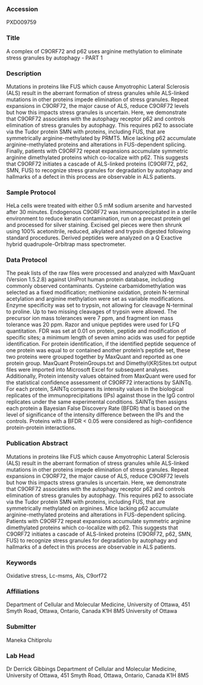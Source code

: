 ### Accession
PXD009759

### Title
A complex of C9ORF72 and p62 uses arginine methylation to eliminate stress granules by autophagy - PART 1

### Description
Mutations in proteins like FUS which cause Amyotrophic Lateral Sclerosis (ALS) result in the aberrant formation of stress granules while ALS-linked mutations in other proteins impede elimination of stress granules. Repeat expansions in C9ORF72, the major cause of ALS, reduce C9ORF72 levels but how this impacts stress granules is uncertain. Here, we demonstrate that C9ORF72 associates with the autophagy receptor p62 and controls elimination of stress granules by autophagy. This requires p62 to associate via the Tudor protein SMN with proteins, including FUS, that are symmetrically arginine-methylated by PRMT5. Mice lacking p62 accumulate arginine-methylated proteins and alterations in FUS-dependent splicing.  Finally, patients with C9ORF72 repeat expansions accumulate symmetric arginine dimethylated proteins which co-localize with p62. This suggests that C9ORF72 initiates a cascade of ALS-linked proteins (C9ORF72, p62, SMN, FUS) to recognize stress granules for degradation by autophagy and hallmarks of a defect in this process are observable in ALS patients.

### Sample Protocol
HeLa cells were treated with either 0.5 mM sodium arsenite and harvested after 30 minutes. Endogenous C9ORF72 was immunoprecipitated in a sterile environment to reduce keratin contamination, run on a precast protein gel and processed for silver staining. Excised gel pieces were then shrunk using 100% acetonitrile, reduced, alkylated and trypsin digested following standard procedures. Derived peptides were analyzed on a Q Exactive hybrid quadrupole-Orbitrap mass spectrometer.

### Data Protocol
The peak lists of the raw files were processed and analyzed with MaxQuant (Version 1.5.2.8) against UniProt human protein database, including commonly observed contaminants. Cysteine carbamidomethylation was selected as a fixed modification; methionine oxidation, protein N-terminal acetylation and arginine methylation were set as variable modifications. Enzyme specificity was set to trypsin, not allowing for cleavage N-terminal to proline. Up to two missing cleavages of trypsin were allowed. The precursor ion mass tolerances were 7 ppm, and fragment ion mass tolerance was 20 ppm. Razor and unique peptides were used for LFQ quantitation. FDR was set at 0.01 on protein, peptide and modification of specific sites; a minimum length of seven amino acids was used for peptide identification. For protein identification, if the identified peptide sequence of one protein was equal to or contained another protein’s peptide set, these two proteins were grouped together by MaxQuant and reported as one protein group. MaxQuant ProteinGroups.txt and Dimethyl(KR)Sites.txt output files were imported into Microsoft Excel for subsequent analyses. Additionally, Protein intensity values obtained from MaxQuant were used for the statistical confidence assessment of C9ORF72 interactions by SAINTq. For each protein, SAINTq compares its intensity values in the biological replicates of the immunoprecipitations (IPs) against those in the IgG control replicates under the same experimental conditions. SAINTq then assigns each protein a Bayesian False Discovery Rate (BFDR) that is based on the level of significance of the intensity difference between the IPs and the controls. Proteins with a BFDR < 0.05 were considered as high-confidence protein-protein interactions.

### Publication Abstract
Mutations in proteins like FUS which cause Amyotrophic Lateral Sclerosis (ALS) result in the aberrant formation of stress granules while ALS-linked mutations in other proteins impede elimination of stress granules. Repeat expansions in C9ORF72, the major cause of ALS, reduce C9ORF72 levels but how this impacts stress granules is uncertain. Here, we demonstrate that C9ORF72 associates with the autophagy receptor p62 and controls elimination of stress granules by autophagy. This requires p62 to associate via the Tudor protein SMN with proteins, including FUS, that are symmetrically methylated on arginines. Mice lacking p62 accumulate arginine-methylated proteins and alterations in FUS-dependent splicing. Patients with C9ORF72 repeat expansions accumulate symmetric arginine dimethylated proteins which co-localize with p62. This suggests that C9ORF72 initiates a cascade of ALS-linked proteins (C9ORF72, p62, SMN, FUS) to recognize stress granules for degradation by autophagy and hallmarks of a defect in this process are observable in ALS patients.

### Keywords
Oxidative stress, Lc-msms, Als, C9orf72

### Affiliations
Department of Cellular and Molecular Medicine, University of Ottawa, 451 Smyth Road, Ottawa, Ontario, Canada K1H 8M5
University of Ottawa

### Submitter
Maneka Chitiprolu

### Lab Head
Dr Derrick Gibbings
Department of Cellular and Molecular Medicine, University of Ottawa, 451 Smyth Road, Ottawa, Ontario, Canada K1H 8M5


